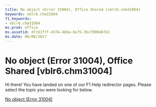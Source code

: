 ```yaml
---
title: No object (Error 31004), Office Shared [vblr6.chm31004]
keywords: vblr6.chm31004
f1_keywords:
- vblr6.chm31004
ms.prod: office
ms.assetid: d7c61f7f-4374-4b6a-be75-3bc7900487b1
ms.date: 06/08/2017
---
```



# No object (Error 31004), Office Shared [vblr6.chm31004]

Hi there! You have landed on one of our F1 Help redirector pages. Please select the topic you were looking for below.

[No object (Error 31004)](http://msdn.microsoft.com/library/84b2409a-0665-929f-bed2-d750d389f736%28Office.15%29.aspx)

